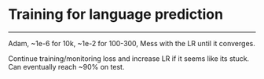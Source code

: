 # Training for language prediction

___
Adam, 
~1e-6 for 10k, 
~1e-2 for 100-300, 
Mess with the LR until it converges.

Continue training/monitoring loss and increase LR if it seems like its stuck.
Can eventually reach ~90% on test.
